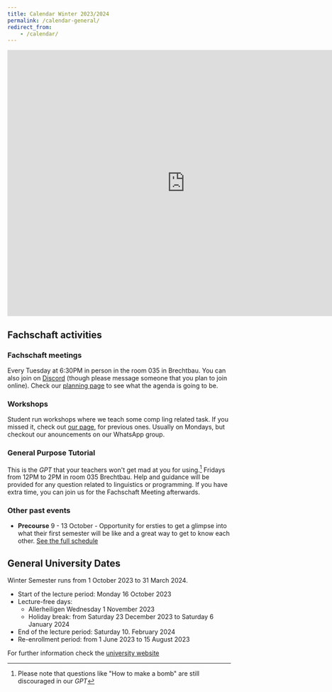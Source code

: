 ```yaml
---
title: Calendar Winter 2023/2024
permalink: /calendar-general/
redirect_from:
    - /calendar/
---
```



<iframe src="https://calendar.google.com/calendar/u/0/embed?src=b8b5e3308a11d1f02ea9a710a07116117b568951be60f5325846200d09ae9f25@group.calendar.google.com&ctz=Europe/Berlin"  width="800" height="600" frameborder="0" scrolling="no">  </iframe>



## Fachschaft activities

### Fachschaft meetings
Every Tuesday at 6:30PM in person in the room 035 in Brechtbau. You can also join on [Discord](https://discord.gg/FcaEeaE6WN) (though please message someone that you plan to join online). Check our [planning page](https://github.com/fs-linguistics/Fachschaft-Planning) to see what the agenda is going to be.

### Workshops
Student run workshops where we teach some comp ling related task. If you missed it, check out [our page](/student-workshops/), for previous ones. Usually on Mondays, but checkout our anouncements on our WhatsApp group.

 
### General Purpose Tutorial
This is the *GPT* that your teachers won't get mad at you for using.[^1]  Fridays from 12PM to 2PM in room 035 Brechtbau. Help and guidance will be provided for any question related to linguistics or programming.  If you have extra time, you can join us for the Fachschaft Meeting afterwards. 

[^1]: Please note that questions like "How to make a bomb" are still discouraged in our *GPT*

  
### Other past events
 
- **Precourse** 9 - 13 October - Opportunity for ersties to get a glimpse into what their first semester will be like and a great way to get to know each other. [See the full schedule](/precourse-schedule/)
 

## General University Dates

Winter Semester runs from 1 October 2023 to 31 March 2024.

- Start of the lecture period: Monday 16 October 2023
- Lecture-free days:
    - Allerheiligen Wednesday 1 November 2023
    - Holiday break: from Saturday 23 December 2023 to Saturday 6 January 2024
- End of the lecture period: Saturday 10. February 2024
- Re-enrollment period: from 1 June 2023 to 15 August 2023

For further information check the [university website](https://uni-tuebingen.de/studium/studienorganisation/semester-und-studienplanung/semestertermine/semestertermine-bis-2027/)

